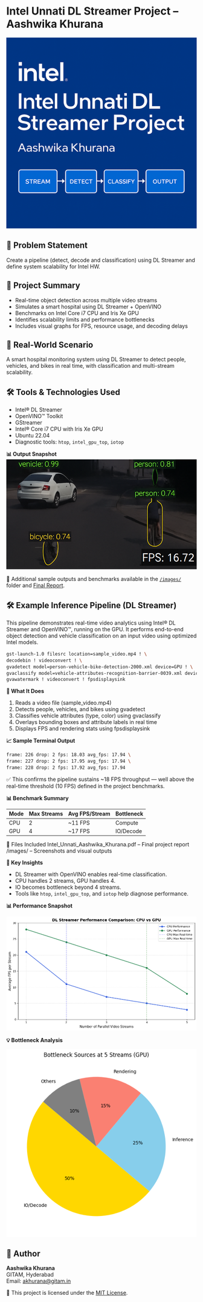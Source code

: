 # Intel Unnati DL Streamer Project – Aashwika Khurana

![Header](images/Header.png)

## 🎯 Problem Statement
Create a pipeline (detect, decode and classification) using DL Streamer and define system scalability for Intel HW.

## 🚀 Project Summary
- Real-time object detection across multiple video streams
- Simulates a smart hospital using DL Streamer + OpenVINO
- Benchmarks on Intel Core i7 CPU and Iris Xe GPU
- Identifies scalability limits and performance bottlenecks
- Includes visual graphs for FPS, resource usage, and decoding delays

## 🏥 Real-World Scenario
A smart hospital monitoring system using DL Streamer to detect people, vehicles, and bikes in real time, with classification and multi-stream scalability.

## 🛠️ Tools & Technologies Used
- Intel® DL Streamer
- OpenVINO™ Toolkit
- GStreamer
- Intel® Core i7 CPU with Iris Xe GPU
- Ubuntu 22.04
- Diagnostic tools: `htop`, `intel_gpu_top`, `iotop`

**📊 Output Snapshot**
![output snapshot](images/output%20snapshot.png)

📎 Additional sample outputs and benchmarks available in the [`/images/`](images/) folder and [Final Report](report/Intel_Unnati_Final_Report_AashwikaKhurana.pdf).

## 🛠️ Example Inference Pipeline (DL Streamer)
This pipeline demonstrates real-time video analytics using Intel® DL Streamer and OpenVINO™, running on the GPU. It performs end-to-end object detection and vehicle classification on an input video using optimized Intel models.

```bash
gst-launch-1.0 filesrc location=sample_video.mp4 ! \
decodebin ! videoconvert ! \
gvadetect model=person-vehicle-bike-detection-2000.xml device=GPU ! \
gvaclassify model=vehicle-attributes-recognition-barrier-0039.xml device=GPU ! \
gvawatermark ! videoconvert ! fpsdisplaysink
```

**🎯 What It Does**
1. Reads a video file (sample_video.mp4)
2. Detects people, vehicles, and bikes using gvadetect
3. Classifies vehicle attributes (type, color) using gvaclassify
4. Overlays bounding boxes and attribute labels in real time
5. Displays FPS and rendering stats using fpsdisplaysink

**📈 Sample Terminal Output**
```bash
frame: 226 drop: 2 fps: 18.03 avg_fps: 17.94 \
frame: 227 drop: 2 fps: 17.95 avg_fps: 17.94 \
frame: 228 drop: 2 fps: 17.92 avg_fps: 17.94
```

✅ This confirms the pipeline sustains ~18 FPS throughput — well above the real-time threshold (10 FPS) defined in the project benchmarks.


**📊 Benchmark Summary**

| Mode | Max Streams | Avg FPS/Stream | Bottleneck |
|------|-------------|----------------|------------|
| CPU  | 2           | ~11 FPS        | Compute    |
| GPU  | 4           | ~17 FPS        | IO/Decode  |

📎 Files Included
Intel_Unnati_Aashwika_Khurana.pdf – Final project report
/images/ – Screenshots and visual outputs

**🧠 Key Insights**
- DL Streamer with OpenVINO enables real-time classification.
- CPU handles 2 streams, GPU handles 4.
- IO becomes bottleneck beyond 4 streams.
- Tools like `htop`, `intel_gpu_top`, and `iotop` help diagnose performance.

**📊 Performance Snapshot**

![Performance Comparison Chart](images/performance%20comparision%20chart.png)

**💡 Bottleneck Analysis**

![Bottleneck Source Breakdown](images/Bottleneck%20Source%20Breakdown.png)


## 👤 Author
**Aashwika Khurana**  
GITAM, Hyderabad  
Email: akhurana@gitam.in

📄 This project is licensed under the [MIT License](LICENSE).
